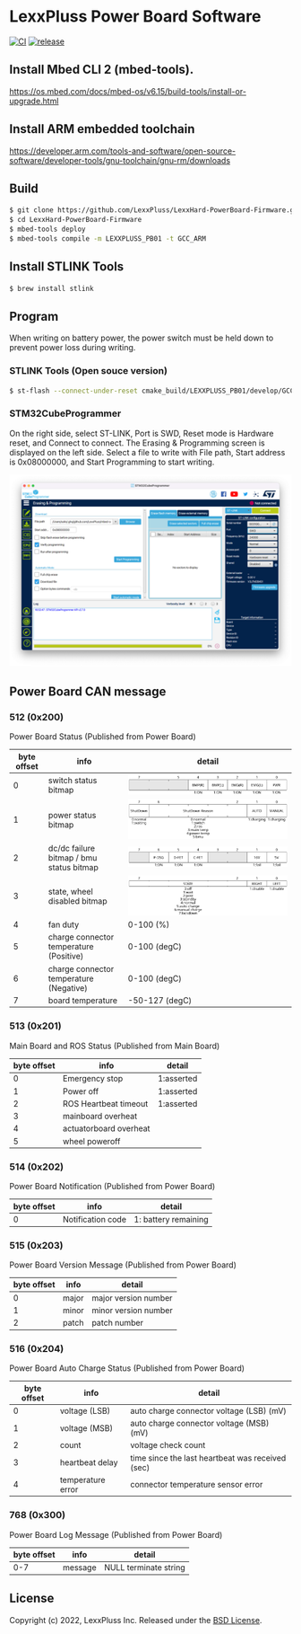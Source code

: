 # LexxPluss Power Board Software

[![CI](https://github.com/LexxPluss/LexxHard-PowerBoard-Firmware/actions/workflows/main.yml/badge.svg)](https://github.com/LexxPluss/LexxHard-PowerBoard-Firmware/actions/workflows/main.yml)
[![release](https://github.com/LexxPluss/LexxHard-PowerBoard-Firmware/actions/workflows/release.yml/badge.svg)](https://github.com/LexxPluss/LexxHard-PowerBoard-Firmware/actions/workflows/release.yml)

## Install Mbed CLI 2 (mbed-tools).
https://os.mbed.com/docs/mbed-os/v6.15/build-tools/install-or-upgrade.html

## Install ARM embedded toolchain
https://developer.arm.com/tools-and-software/open-source-software/developer-tools/gnu-toolchain/gnu-rm/downloads

## Build

```bash
$ git clone https://github.com/LexxPluss/LexxHard-PowerBoard-Firmware.git
$ cd LexxHard-PowerBoard-Firmware
$ mbed-tools deploy
$ mbed-tools compile -m LEXXPLUSS_PB01 -t GCC_ARM
```

## Install STLINK Tools

```bash
$ brew install stlink
```

## Program

When writing on battery power, the power switch must be held down to prevent power loss during writing.

### STLINK Tools (Open souce version)

```bash
$ st-flash --connect-under-reset cmake_build/LEXXPLUSS_PB01/develop/GCC_ARM/LexxHard-PowerBoard-Firmware.bin 0x8000000
```

### STM32CubeProgrammer

On the right side, select ST-LINK, Port is SWD, Reset mode is Hardware reset, and Connect to connect.
The Erasing & Programming screen is displayed on the left side.
Select a file to write with File path, Start address is 0x08000000, and Start Programming to start writing.

![cubeprogrammer](docs/cubeprogrammer.png)

## Power Board CAN message

### 512 (0x200)

Power Board Status (Published from Power Board)

| byte offset | info | detail |
|---|---|---|
| 0 | switch status bitmap | ![switch_status](docs/0_switch_status.svg) |
| 1 | power status bitmap | ![charging_status](docs/1_charging_status.svg) |
| 2 | dc/dc failure bitmap / bmu status bitmap | ![dcdc_bmu](docs/2_dcdc_bmu.svg) |
| 3 | state, wheel disabled bitmap | ![wheel_status](docs/3_wheel_disable.svg) |
| 4 | fan duty | 0-100 (%) |
| 5 | charge connector temperature (Positive) | 0-100 (degC) |
| 6 | charge connector temperature (Negative) | 0-100 (degC) |
| 7 | board temperature | -50-127 (degC) |

### 513 (0x201)

Main Board and ROS Status (Published from Main Board)

| byte offset | info | detail |
|---|---|---|
| 0 | Emergency stop | 1:asserted |
| 1 | Power off | 1:asserted |
| 2 | ROS Heartbeat timeout | 1:asserted |
| 3 | mainboard overheat | |
| 4 | actuatorboard overheat | |
| 5 | wheel poweroff | |

### 514 (0x202)

Power Board Notification (Published from Power Board)

| byte offset | info | detail |
|---|---|---|
| 0 | Notification code | 1: battery remaining |

### 515 (0x203)

Power Board Version Message (Published from Power Board)

| byte offset | info | detail |
|---|---|---|
| 0 | major | major version number |
| 1 | minor | minor version number |
| 2 | patch | patch number |

### 516 (0x204)

Power Board Auto Charge Status (Published from Power Board)

| byte offset | info | detail |
|---|---|---|
| 0 | voltage (LSB) | auto charge connector voltage (LSB) (mV) |
| 1 | voltage (MSB) | auto charge connector voltage (MSB) (mV) |
| 2 | count | voltage check count |
| 3 | heartbeat delay | time since the last heartbeat was received (sec) |
| 4 | temperature error | connector temperature sensor error |

### 768 (0x300)

Power Board Log Message (Published from Power Board)

| byte offset | info | detail |
|---|---|---|
| 0-7 | message | NULL terminate string |

## License

Copyright (c) 2022, LexxPluss Inc. Released under the [BSD License](LICENSE).
